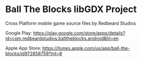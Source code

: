 # Ball The Blocks libGDX Project
Cross Platform mobile game source files by Redbeard Studios

Google Play: https://play.google.com/store/apps/details?id=com.redbeardstudios.balltheblocks.android&hl=en

Apple App Store: https://itunes.apple.com/us/app/ball-the-blocks/id972858759?mt=8

